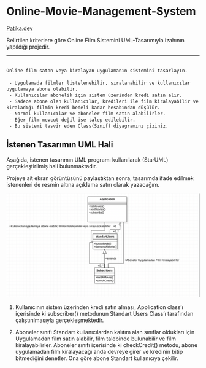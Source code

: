 # Online-Movie-Management-System

[Patika.dev](https://www.patika.dev/tr)

Belirtilen kriterlere göre Online Film Sistemini UML-Tasarımıyla izahının yapıldığı projedir.

---

```

Online film satan veya kiralayan uygulamanın sistemini tasarlayın.

 - Uygulamada filmler listelenebilir, sıralanabilir ve kullanıcılar uygulamaya abone olabilir.
 - Kullanıcılar abonelik için sistem üzerinden kredi satın alır.
 - Sadece abone olan kullanıcılar, kredileri ile film kiralayabilir ve kiraladığı filmin kredi bedeli kadar hesabından düşülür.
 - Normal kullanıcılar ve aboneler film satın alabilirler.
 - Eğer film mevcut değil ise talep edilebilir.
 - Bu sistemi tasvir eden Class(Sınıf) diyagramını çiziniz.

```

## İstenen Tasarımın UML Hali

Aşağıda, istenen tasarımın UML programı kullanılarak (StarUML) gerçekleştirilmiş hali bulunmaktadır.

Projeye ait ekran görüntüsünü paylaştıktan sonra, tasarımda ifade edilmek istenenleri de resmin altına açıklama satırı olarak yazacağım.

![github](movie-management-system.png)

1. Kullanıcının sistem üzerinden kredi satın alması, Application class’ı içerisinde ki subscriber() metodunun Standart Users Class’ı tarafından çalıştırılmasıyla gerçekleşmektedir.

2. Aboneler sınıfı Standart kullanıcılardan kalıtım alan sınıflar oldukları için Uygulamadan film satın alabilir, film talebinde bulunabilir ve film kiralayabilirler.
Aboneler sınıfı içerisinde ki checkCredit() metodu, abone uygulamadan film kiralayacağı anda devreye girer ve kredinin bitip bitmediğini denetler. 
Ona göre abone Standart kullanıcıya çekilir.